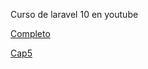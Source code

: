 Curso de laravel 10 en youtube

[Completo](https://www.youtube.com/watch?v=3e1IsZJuYAw&list=PLZ2ovOgdI-kWWS9aq8mfUDkJRfYib-SvF)

[Cap5](https://www.youtube.com/watch?v=srDHQLqbwwk&list=PLZ2ovOgdI-kWWS9aq8mfUDkJRfYib-SvF&index=5)
